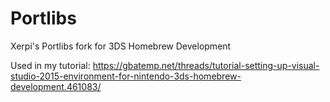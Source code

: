 # Portlibs
Xerpi's Portlibs fork for 3DS Homebrew Development

Used in my tutorial: https://gbatemp.net/threads/tutorial-setting-up-visual-studio-2015-environment-for-nintendo-3ds-homebrew-development.461083/
